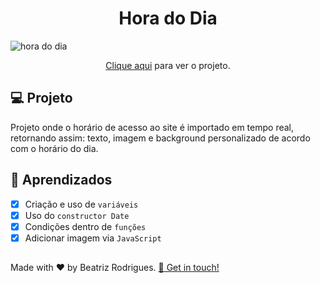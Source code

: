 <h1 align="center">
  Hora do Dia
</h1>
  
![hora do dia](https://github.com/devbeatriz/horadodia/assets/94017930/290977a3-85c8-4680-a77a-dcd8276f4d41)

<p align="center"><a href="https://horadodia-db.vercel.app/">Clique aqui</a> para ver o projeto.</p>

## 💻 Projeto

Projeto onde o horário de acesso ao site é importado em tempo real, retornando assim: texto, imagem e background personalizado de acordo com o horário do dia.

## 📝 Aprendizados

- [x] Criação e uso de `variáveis`
- [x] Uso do `constructor Date`
- [x] Condições dentro de `funções`
- [x] Adicionar imagem via `JavaScript`

##
<p> Made with ♥ by Beatriz Rodrigues. <a href="https://linktr.ee/devbeatriz">👋 Get in touch!</a></p>
